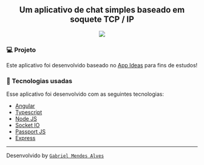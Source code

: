 <h2 align="center">
     Um aplicativo de chat simples baseado em soquete TCP / IP
</h2>

<p align="center">
  <img src="https://s2.gifyu.com/images/chatapp.gif">
</p>

### :computer: Projeto
Este aplicativo foi desenvolvido baseado no [App Ideas](https://github.com/florinpop17/app-ideas/blob/master/Projects/3-Advanced/Chat-App.md) para fins de estudos!

### :rocket: Tecnologias usadas
Esse aplicativo foi desenvolvido com as seguintes tecnologias:

- [Angular](https://angular.io/)
- [Typescript](https://www.typescriptlang.org/)
- [Node JS](https://nodejs.org/en/)
- [Socket IO](https://socket.io/)
- [Passport JS](http://www.passportjs.org/)
- [Express](https://expressjs.com/)

<hr></hr>

Desenvolvido by <a href="https://www.linkedin.com/in/gabriel-mendes-alves/" target="_blank">`Gabriel Mendes Alves`</a>
